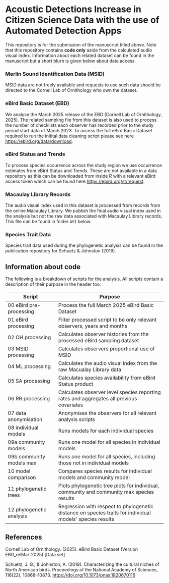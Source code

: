 # Acoustic Detections Increase in Citizen Science Data with the use of Automated Detection Apps
This repository is for the submission of the manuscript titled above. Note that this repository contains **code only** aside from the calculated audio visual index. Information about each related dataset can be found in the manuscript but a short blurb is given below about data access.

### Merlin Sound Identification Data (MSID)
MSID data are not freely available and requests to use such data should be directed to the Cornell Lab of Ornithology who own the dataset.

### eBird Basic Dataset (EBD)
We analyse the March 2025 release of the EBD (Cornell Lab of Ornithology, 2025). The related sampling file from this dataset is also used to process the number of checklists each observer has recorded prior to the study period start data of March 2023. To access the full eBird Basic Dataset required to run the initital data cleaning script please see here https://ebird.org/data/download.

### eBird Status and Trends
To process species occurrence across the study region we use occurrence estimates from eBird Status and Trends. These are not available in a data repository as this can be downloaded from inside R with a relevant eBird access token which can be found here https://ebird.org/st/request.

### Macaulay Library Records
The audio visual index used in this dataset is processed from records from the online Macaulay Library. We publish the final audio visual index used in the analysis but not the raw data associated with Macaulay Library records. This file can be found in folder `AVI` below.

### Species Trait Data
Species trait data used during the phylogenetic analysis can be found in the publication repository for Schuetz & Johnston (2019).

## Information about code
The following is a breakdown of scripts for the analysis. All scripts contain a description of their purpose in the header too.

| Script                   | Purpose                                                                                                   |
|--------------------------|-----------------------------------------------------------------------------------------------------------|
| 00 eBird pre-processing  | Process the full March 2025 eBird Basic Dataset                                                           |
| 01 eBird processing      | Filter processed script to be only relevant observers, years and months                                   |
| 02 OH processing         | Calculates observer histories from the processed eBird sampling dataset                                   |
| 03 MSID processing       | Calculates observers proportional use of MSID                                                             |
| 04 ML processing         | Calculates the audio visual index from the raw Macualay Library data                                      |
| 05 SA processing         | Calculates species availability from eBird Status product                                                 |
| 06 RR processing         | Calculates observer level species reporting rates and aggregates all previous covariates                  |
| 07 data anonymisation    | Anonymises the observers for all relevant analysis scripts                                                |
| 08 individual models     | Runs models for each individual species                                                                   |
| 09a community models     | Runs one model for all species in individual models                                                       |
| 09b community models max | Runs one model for all species, including those not in individual models                                  |
| 10 model comparison      | Compares species results for individual models and community model                                        |
| 11 phylogenetic trees    | Plots phylogenetic tree plots for individual, community and community max species results                 |
| 12 phylogenetic analysis | Regression with respect to phylogenetic distance on species traits for individual models' species results |

## References
Cornell Lab of Ornithology. (2025). eBird Basic Dataset (Version EBD_relMar-2025) [Data set] 

Schuetz, J. G., & Johnston, A. (2019). Characterizing the cultural niches of North American birds. Proceedings of the National Academy of Sciences, 116(22), 10868–10873. https://doi.org/10.1073/pnas.1820670116
